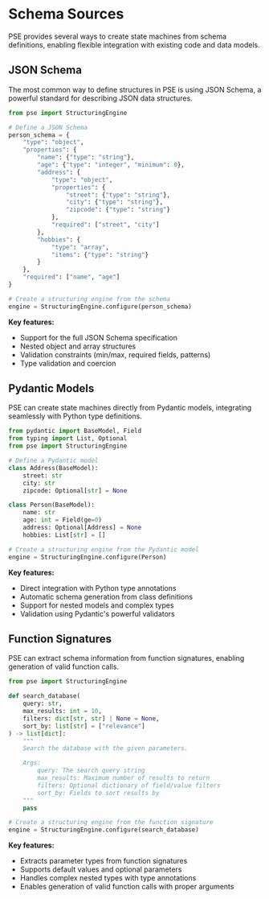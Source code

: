# Schema Sources

PSE provides several ways to create state machines from schema definitions, enabling flexible integration with existing code and data models.

## JSON Schema

The most common way to define structures in PSE is using JSON Schema, a powerful standard for describing JSON data structures.

```python
from pse import StructuringEngine

# Define a JSON Schema
person_schema = {
    "type": "object",
    "properties": {
        "name": {"type": "string"},
        "age": {"type": "integer", "minimum": 0},
        "address": {
            "type": "object",
            "properties": {
                "street": {"type": "string"},
                "city": {"type": "string"},
                "zipcode": {"type": "string"}
            },
            "required": ["street", "city"]
        },
        "hobbies": {
            "type": "array",
            "items": {"type": "string"}
        }
    },
    "required": ["name", "age"]
}

# Create a structuring engine from the schema
engine = StructuringEngine.configure(person_schema)
```

**Key features:**
- Support for the full JSON Schema specification
- Nested object and array structures
- Validation constraints (min/max, required fields, patterns)
- Type validation and coercion

## Pydantic Models

PSE can create state machines directly from Pydantic models, integrating seamlessly with Python type definitions.

```python
from pydantic import BaseModel, Field
from typing import List, Optional
from pse import StructuringEngine

# Define a Pydantic model
class Address(BaseModel):
    street: str
    city: str
    zipcode: Optional[str] = None

class Person(BaseModel):
    name: str
    age: int = Field(ge=0)
    address: Optional[Address] = None
    hobbies: List[str] = []

# Create a structuring engine from the Pydantic model
engine = StructuringEngine.configure(Person)
```

**Key features:**
- Direct integration with Python type annotations
- Automatic schema generation from class definitions
- Support for nested models and complex types
- Validation using Pydantic's powerful validators

## Function Signatures

PSE can extract schema information from function signatures, enabling generation of valid function calls.

```python
from pse import StructuringEngine

def search_database(
    query: str,
    max_results: int = 10,
    filters: dict[str, str] | None = None,
    sort_by: list[str] = ["relevance"]
) -> list[dict]:
    """
    Search the database with the given parameters.

    Args:
        query: The search query string
        max_results: Maximum number of results to return
        filters: Optional dictionary of field/value filters
        sort_by: Fields to sort results by
    """
    pass

# Create a structuring engine from the function signature
engine = StructuringEngine.configure(search_database)
```

**Key features:**
- Extracts parameter types from function signatures
- Supports default values and optional parameters
- Handles complex nested types with type annotations
- Enables generation of valid function calls with proper arguments
